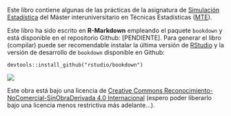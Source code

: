 Este libro contiene algunas de las prácticas de la asignatura de [Simulación Estadística](http://eio.usc.es/pub/mte/index.php?option=com_content&view=article&id=19&Itemid=51&idm=13&a%C3%B1o=2017) del Máster interuniversitario en Técnicas Estadísticas ([MTE](http://eio.usc.es/pub/mte)).

Este libro ha sido escrito en **R-Markdown** empleando el paquete `bookdown` y está disponible en el repositorio Github: [PENDIENTE]. Para generar el libro (compilar) puede ser recomendable instalar la última versión de [RStudio](https://www.rstudio.com/products/rstudio/download/) y la versión de desarrollo de `bookdown` disponible en Github:

```
devtools::install_github("rstudio/bookdown")
```

![](https://i.creativecommons.org/l/by-nc-nd/3.0/88x31.png)

Este obra está bajo una licencia de [Creative Commons Reconocimiento-NoComercial-SinObraDerivada 4.0 Internacional](https://creativecommons.org/licenses/by-nc-nd/4.0/deed.es_ES) 
(espero poder liberarlo bajo una licencia menos restrictiva más adelante...).

